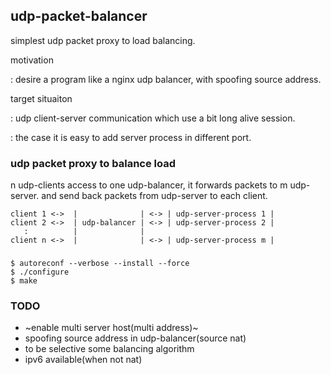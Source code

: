 ## udp-packet-balancer

simplest udp packet proxy to load balancing.

motivation

: desire a program like a nginx udp balancer, with spoofing source address.

target situaiton

: udp client-server communication which use a bit long alive session.

: the case it is easy to add server process in different port.

### udp packet proxy to balance load

n udp-clients access to one udp-balancer, it forwards packets to m udp-server.
and send back packets from udp-server to each client.

```
client 1 <->  |              | <-> | udp-server-process 1 |
client 2 <->  | udp-balancer | <-> | udp-server-process 2 |
   :          |              |       
client n <->  |              | <-> | udp-server-process m |
```

###

```
$ autoreconf --verbose --install --force
$ ./configure
$ make
```

### TODO
- ~enable multi server host(multi address)~
- spoofing source address in udp-balancer(source nat)
- to be selective some balancing algorithm
- ipv6 available(when not nat)
